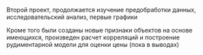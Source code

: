 Второй проект, продолжается изучение предобработки данных, исследовательский анализ, первые графики

Кроме того были созданы новые признаки объектов на основе имеющихся, произведен расчет корреляций и построение рудиментарной модели для оценки цены (пока в выводах)